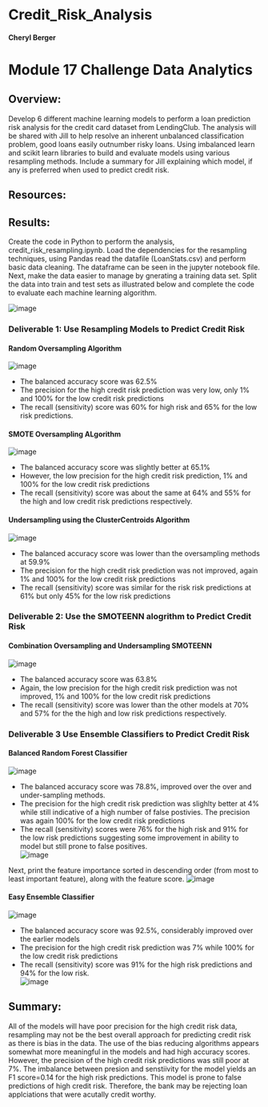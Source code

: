 # Credit_Risk_Analysis
#### Cheryl Berger
# Module 17 Challenge Data Analytics

## Overview:
Develop 6 different machine learning models to perform a loan prediction risk analysis for the credit card dataset from LendingClub.  The analysis will be shared with Jill to help resolve an inherent unbalanced classification problem, good loans easily outnumber risky loans. Using imbalanced learn and scikit learn libraries to build and evaluate models using various resampling methods.  Include a summary for Jill explaining which model, if any is preferred when used to predict credit risk. 

## Resources: 

## Results: 

Create the code in Python to perform the analysis, credit_risk_resampling.ipynb.  Load the dependencies for the resampling techniques, using Pandas read the datafile (LoanStats.csv) and perform basic data cleaning. The dataframe can be seen in the jupyter notebook file. Next, make the data easier to manage by gnerating a training data set. Split the data into train and test sets as illustrated below and complete the code to evaluate each machine learning algorithm. 

![image](https://user-images.githubusercontent.com/94234511/160216200-5d0fc40d-13bd-4c89-92ff-2ba41dbe6941.png)

### Deliverable 1: Use Resampling Models to Predict Credit Risk 

#### Random Oversampling Algorithm
![image](https://user-images.githubusercontent.com/94234511/160216021-efe16d32-8d46-477d-a96a-51792ebe859a.png)
 * The balanced accuracy score was 62.5%
 * The precision for the high credit risk prediction was very low, only 1% and 100% for the low credit risk predictions 
 * The recall (sensitivity) score was 60% for high risk and 65% for the low risk predictions.  

#### SMOTE Oversampling ALgorithm
![image](https://user-images.githubusercontent.com/94234511/160216057-aff0db8f-1386-42c1-b241-7bb23206d159.png)
  * The balanced accuracy score was slightly better at 65.1% 
  * However, the low precision for the high credit risk prediction, 1% and 100% for the low credit risk predictions 
  * The recall (sensitivity) score was about the same at 64% and 55% for the high and low credit risk predictions respectively.

#### Undersampling using the ClusterCentroids Algorithm
![image](https://user-images.githubusercontent.com/94234511/160216099-06fab599-9b64-4003-a182-fa46f02a13b2.png)
  * The balanced accuracy score was lower than the oversampling methods at 59.9%
  * The precision for the high credit risk prediction was not improved, again 1% and 100% for the low credit risk predictions 
  * The recall (sensitivity) score was similar for the risk risk predictions at 61% but only 45% for the low risk predictions


### Deliverable 2: Use the SMOTEENN alogrithm to Predict Credit Risk

#### Combination Oversampling and Undersampling SMOTEENN
![image](https://user-images.githubusercontent.com/94234511/160216149-e5269f80-3355-4336-913a-ab283e6b0a06.png)
  * The balanced accuracy score was 63.8%
  * Again, the low precision for the high credit risk prediction was not improved, 1% and 100% for the low credit risk predictions 
  * The recall (sensitivity) score was lower than the other models at 70% and 57% for the the high and low risk predictions respectively. 


### Deliverable 3 Use Ensemble Classifiers to Predict Credit Risk

#### Balanced Random Forest Classifier
![image](https://user-images.githubusercontent.com/94234511/160216351-a9a8fde6-2b74-4029-8dc4-ebef800fb4b6.png)
 * The balanced accuracy score was 78.8%, improved over the over and under-sampling methods. 
 * The precision for the high credit risk prediction was slighlty better at 4% while still indicative of a high number of false postivies.  The precision was again 100% for the low credit risk predictions 
 * The recall (sensitivity) scores were 76% for the high risk and 91% for the low risk predictions suggesting some improvement in ability to model but still prone to false positives.  
![image](https://user-images.githubusercontent.com/94234511/160218234-85ad49da-aeb3-4b39-bdb2-59c33df6af00.png)

Next, print the feature importance sorted in descending order (from most to least important feature), along with the feature score.
![image](https://user-images.githubusercontent.com/94234511/160216377-f64e35ad-dbe4-44c8-8910-c481499006f0.png)

#### Easy Ensemble Classifier
![image](https://user-images.githubusercontent.com/94234511/160216453-0715a814-1872-4c0a-82c5-ce01aa675b81.png)
 * The balanced accuracy score was 92.5%, considerably improved over the earlier models
 * The precision for the high credit risk prediction was 7% while 100% for the low credit risk predictions 
 * The recall (sensitivity) score was 91% for the high risk predictions and 94% for the low risk.  
![image](https://user-images.githubusercontent.com/94234511/160218256-3f80d4df-712f-45b4-b309-cee297333f22.png)

## Summary:

All of the models will have poor precision for the high credit risk data, resampling may not be the best overall approach for predicting credit risk as there is bias in the data.  The use of the bias reducing algorithms appears somewhat more meaningful in the models and had high accuracy scores.  However, the precision of the high credit risk predictions was still poor at 7%.  The imbalance between presion and senstiivity for the model yields an F1 score=0.14 for the high risk predictions.  This model is prone to false predictions of high credit risk.  Therefore, the bank may be rejecting loan applciations that were acutally credit worthy.     


